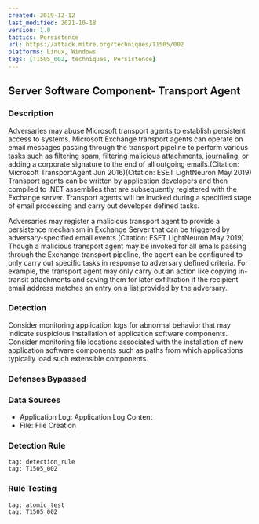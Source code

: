 ```yaml
---
created: 2019-12-12
last_modified: 2021-10-18
version: 1.0
tactics: Persistence
url: https://attack.mitre.org/techniques/T1505/002
platforms: Linux, Windows
tags: [T1505_002, techniques, Persistence]
---
```


## Server Software Component- Transport Agent

### Description

Adversaries may abuse Microsoft transport agents to establish persistent access to systems. Microsoft Exchange transport agents can operate on email messages passing through the transport pipeline to perform various tasks such as filtering spam, filtering malicious attachments, journaling, or adding a corporate signature to the end of all outgoing emails.(Citation: Microsoft TransportAgent Jun 2016)(Citation: ESET LightNeuron May 2019) Transport agents can be written by application developers and then compiled to .NET assemblies that are subsequently registered with the Exchange server. Transport agents will be invoked during a specified stage of email processing and carry out developer defined tasks. 

Adversaries may register a malicious transport agent to provide a persistence mechanism in Exchange Server that can be triggered by adversary-specified email events.(Citation: ESET LightNeuron May 2019) Though a malicious transport agent may be invoked for all emails passing through the Exchange transport pipeline, the agent can be configured to only carry out specific tasks in response to adversary defined criteria. For example, the transport agent may only carry out an action like copying in-transit attachments and saving them for later exfiltration if the recipient email address matches an entry on a list provided by the adversary. 

### Detection

Consider monitoring application logs for abnormal behavior that may indicate suspicious installation of application software components. Consider monitoring file locations associated with the installation of new application software components such as paths from which applications typically load such extensible components.

### Defenses Bypassed



### Data Sources

  - Application Log: Application Log Content
  -  File: File Creation
### Detection Rule

```query
tag: detection_rule
tag: T1505_002
```

### Rule Testing

```query
tag: atomic_test
tag: T1505_002
```
